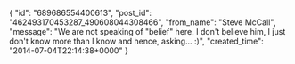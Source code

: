 {
   "id": "689686554400613",
   "post_id": "462493170453287_490608044308466",
   "from_name": "Steve McCall",
   "message": "We are not speaking of \"belief\" here. I don't believe him, I just don't know more than I know and hence, asking...   :)",
   "created_time": "2014-07-04T22:14:38+0000"
 }
